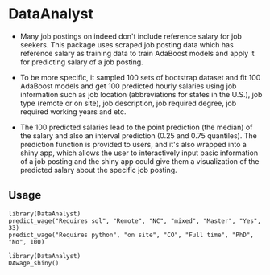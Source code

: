 # DataAnalyst

- Many job postings on indeed don't include reference salary for job seekers. This package uses scraped job posting data which has reference salary as training data to train AdaBoost models and apply it for predicting salary of a job posting. 

- To be more specific, it sampled 100 sets of bootstrap dataset and fit 100 AdaBoost models and get 100 predicted hourly salaries using job information such as job location (abbreviations for states in the U.S.), job type (remote or on site), job description, job required degree, job required working years and etc. 

- The 100 predicted salaries lead to the point prediction (the median) of the salary and also an interval prediction (0.25 and 0.75 quantiles). The prediction function is provided to users, and it's also wrapped into a shiny app, which allows the user to interactively input basic information of a job posting and the shiny app could give them a visualization of the predicted salary about the specific job posting. 

## Usage

```{r eval=FALSE}
library(DataAnalyst)
predict_wage("Requires sql", "Remote", "NC", "mixed", "Master", "Yes", 33)
predict_wage("Requires python", "on site", "CO", "Full time", "PhD", "No", 100)
```

```{r eval=FALSE}
library(DataAnalyst)
DAwage_shiny()
```